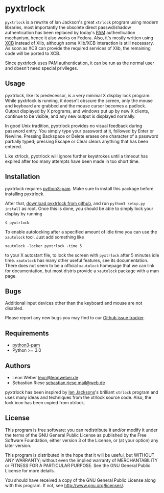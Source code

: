 pyxtrlock
=========

``pyxtrlock`` is a rewrite of Ian Jackson's great ``xtrlock`` program using
modern libraries, most importantly the obsolete direct passwd/shadow
authentication has been replaced by today's
[PAM](http://en.wikipedia.org/wiki/Pluggabe_authentication_module) authentication
mechanism, hence it also works on Fedora. Also, it's mostly written using
[XCB](http://xcb.freedesktop.org/) instead of Xlib, although some Xlib/XCB
interaction is still necessary. As soon as XCB can provide the required
services of Xlib, the remaining code will be ported to XCB.

Since pyxtrlock uses PAM authentication, it can be run as the normal user and
doesn't need special privileges.

Usage
-----
pyxtrlock, like its predecessor, is a very minimal X display lock program. While
pyxtrlock is running, it doesn't obscure the screen, only the mouse and keyboard
are grabbed and the mouse cursor becomes a padlock. Output displayed by X
programs, and windows put up by new X clients, continue to be visible, and any
new output is displayed normally.

In good Unix tradition, pyxtrlock provides no visual feedback during password
entry. You simply type your password at it, followed by Enter or Newline.
Pressing Backspace or Delete erases one character of a password partially typed;
pressing Escape or Clear clears anything that has been entered.

Like xtrlock, pyxtrlock will ignore further keystrokes until a timeout has
expired after too many attempts have been made in too short time.

Installation
------------
pyxtrlock requires [python3-pam](https://github.com/leonnnn/python3-pam). Make
sure to install this package before installing pyxtrlock.

After that, [download pyxtrlock from github](https://github.com/leonnnn/pyxtrlock),
and run ``python3 setup.py install`` as root. Once this is done, you should be
able to simply lock your display by running

    $ pyxtrlock

To enable autolocking after a specified amount of idle time you can
use the ``xautolock`` tool. Just add something like

    xautolock -locker pyxtrlock -time 5

to your X autostart file, to lock the screen with ``pyxtrlock`` after
5 minutes idle time. ``xautolock`` has many other useful features, see
its documentation. There does not seem to be a official ``xautolock``
homepage that we can link for documentation, but most distris provide
a ``xautolock`` package with a man page.

Bugs
----
Additional input devices other than the keyboard and mouse are not disabled.

Please report any new bugs you may find to our [Github issue tracker](https://github.com/leonnnn/pyxtrlock/issues).

Requirements
------------
* [python3-pam](https://github.com/leonnnn/python3-pam)
* Python >= 3.0

Authors
-------
* Leon Weber <leon@leonweber.de>
* Sebastian Riese <sebastian.riese.mail@web.de>

pyxtrlock has been inspired by
[Ian Jacksons](http://www.chiark.greenend.org.uk/~ijackson/)'s brilliant
``xtrlock`` program and uses many ideas and techniques from the xtrlock
source code. Also, the lock icon has been copied from xtrlock.

License
-------
This program is free software: you can redistribute it and/or modify
it under the terms of the GNU General Public License as published by
the Free Software Foundation, either version 3 of the License, or
(at your option) any later version.

This program is distributed in the hope that it will be useful,
but WITHOUT ANY WARRANTY; without even the implied warranty of
MERCHANTABILITY or FITNESS FOR A PARTICULAR PURPOSE.  See the
GNU General Public License for more details.

You should have received a copy of the GNU General Public License
along with this program.  If not, see <http://www.gnu.org/licenses/>.
